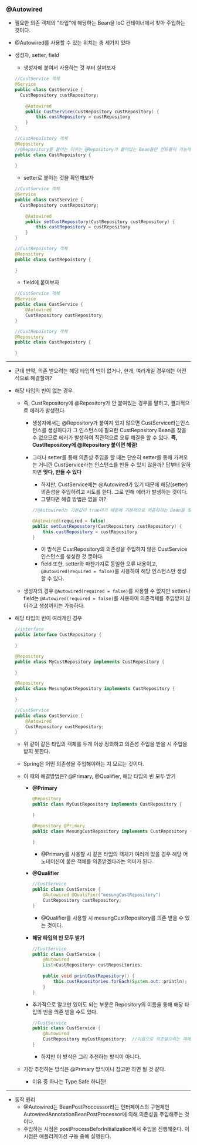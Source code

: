 ### @Autowired

- 필요한 의존 객체의 "타입"에 해당하는 Bean을 IoC 컨테이너에서 찾아 주입하는 것이다.

- @Autowired를 사용할 수 있는 위치는 총 세가지 있다

- 생성자, setter, field

  - 생성자에 붙여서 사용하는 것 부터 살펴보자

  ```java
  //CustService 객체
  @Service
  public class CustService {
  	CustRepository custRepository;
      
      @Autowired
      public CustService(CustRepository custRepository) {
          this.custRepository = custRepository
      }
  }
  
  //CustRepoistory 객체
  @Repository
  //@Repository를 붙이는 이유는 @Repository가 붙여있는 Bean들만 컨트롤이 가능하고 AOP에서 사용하기가 더 좋기 때문이다.
  public class CustRepoistory {
     
  }
  ```

  - setter로 붙이는 것을 확인해보자

  ```java
  //CustService 객체
  @Service
  public class CustService {
  	CustRepository custRepository;
      
      @Autowired
      public setCustReposstory(CustRepository custRepository) {
          this.custRepository = custRepository
      }
  }
  
  //CustRepoistory 객체
  @Repository
  public class CustRepoistory {
     
  }
  ```

  - field에 붙여보자

  ```java
  //CustService 객체
  @Service
  public class CustService {
      @Autowired
      CustRepository custRepository;
  }
  
  //CustRepoistory 객체
  @Repository
  public class CustRepoistory {
     
  }
  ```



---



- 근데 만약, 의존 받으려는 해당 타입의 빈이 없거나, 한개, 여러개일 경우에는 어떤 식으로 해결할까?

- 해당 타입의 빈이 없는 경우

  - 즉,  CustRepository에 @Repository가 안 붙여있는 경우를 말하고, 결과적으로 에러가 발생한다.

    - 생성자에서는 @Repository가 붙여져 있지 않으면 CustService라는인스턴스를 생성하다가 그 인스턴스에 필요한 CustRepository Bean을 찾을 수 없으므로 에러가 발생하여 직관적으로 오류 해결을 할 수 있다. **즉, CustRepository에 @Repository 붙이면 해결!**

    - 그러나 setter를 통해 의존성 주입을 할 때는 단순히 setter를 통해 가져오는 거니깐 CustService라는 인스턴스를 만들 수 있지 않을까? 답부터 말하자면 **맞다, 만들 수 있다**

      - 하지만, CustService에는 @Autowired가 있기 때문에 해당(setter) 의존성을 주입하려고 시도를 한다. 그로 인해 에러가 발생하는 것이다.
      - 그렇다면 해결 방법은 없을 까?

      ```java
      //@Autowired는 기본값이 true이기 때문에 기본적으로 의존하려는 Bean을 찾지 못하면 애플리케이션 구동에 실패하게 된다. -> 기본값을 false로 바꿔주자
      
      @Autowired(required = false)
      public setCustReposstory(CustRepository custRepository) {
          this.custRepository = custRepository
      }
      ```

      - 이 방식은 CustRepository의 의존성을 주입하지 않은 CustService 인스턴스를 생성한 것 뿐이다.
      - field 또한, setter와 마찬가지로 동일한 오류 내용이고, `@Autowired(required = false)`를 사용하여 해당 인스턴스만 생성할 수 있다.

  - 생성자의 경우 `@Autowired(required = false)`를 사용할 수 없지만 setter나 field는 `@Autowired(required = false)`를 사용하여 의존객체를 주입받지 않더라고 생성까지는 가능하다.

- 해당 타입의 빈이 여러개인 경우

  ```java
  //interface
  public interface CustRepository {
      
  }
  
  @Repository
  public class MyCustRepository implements CustRepository {
      
  }
  
  @Repository
  public class MesungCustRepository implements CustRepository {
      
  }
  
  //CustService
  public class CustService {
      @Autowired
      CustRepository custRepository;
  }
  ```

  - 위 같이 같은 타입의 객체를 두개 이상 정의하고 의존성 주입을 받을 시 주입을 받지 못한다.

  - Spring은 어떤 의존성을 주입해야하는 지 모르는 것이다.

  - 이 때의 해결방법은? @Primary, @Qualifier, 해당 타입의 빈 모두 받기

    - **@Primary**

      ```java
      @Repository
      public class MyCustRepository implements CustRepository {
          
      }
      
      @Repository @Primary
      public class MesungCustRepository implements CustRepository {
          
      }
      ```

      - @Primary를 사용할 시 같은 타입의 객체가 여러개 있을 경우 해당 어노테이션이 붙은 객체를 의존받겠다라는 의미가 된다.

    - **@Qualifier**

      ```java
      //CustService
      public class CustService {
          @Autowired @Qualifier("mesungCustRepository")
          CustRepository custRepository;
      }
      ```

      - @Qualifier를 사용할 시 mesungCustRepository를 의존 받을 수 있는 것이다.

    - **해당 타입의 빈 모두 받기**

      ```java
      //CustService
      public class CustService {
          @Autowired
          List<CustRepository> custRepositories;
          
          public void printCustRepository() {
              this.custRepositories.forEach(System.out::println);
          }
      }
      ```

    - 추가적으로 알고만 있어도 되는 부분은 Repository의 이름을 통해 해당 타입의 빈을 의존 받을 수도 있다.

      ```java
      //CustService
      public class CustService {
          @Autowired
          CustRepository myCustRepository;	//이름으로 의존받으려는 객체를 정함
      }
      ```

      - 하지만 이 방식은 그리 추천하는 방식이 아니다.

  - 가장 추천하는 방식은 @Primary 방식이니 참고만 하면 될 것 같다.

    - 이유 중 하나는 Type Safe 하니깐!



---



- 동작 원리
  - @Autowired는 BeanPostProccessor라는 인터페이스의 구현체인 AutowiredAnnotationBeanPostProcessor에 의해 의존성을 주입해주는 것이다.
  - 주입하는 시점은 postProcessBeforInitialization에서 주입을 진행해준다. 이 시점은 애플리케이션 구동 중에 실행된다.